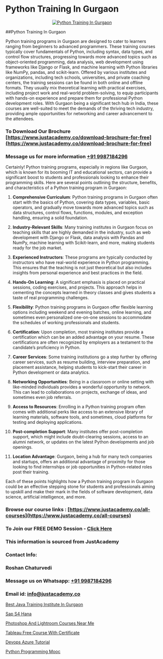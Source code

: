 # Python Training In Gurgaon

<p align="center">
  <a href="https://justacademy.co/course-detail/python-training">
    <img src="https://justacademy.co/storage2/course_image/1709713400_course_image.webp" alt="Python Training In Gurgaon">
  </a>
</p>
##Python Training In Gurgaon

Python training programs in Gurgaon are designed to cater to learners ranging from beginners to advanced programmers. These training courses typically cover fundamentals of Python, including syntax, data types, and control flow structures, progressing towards more advanced topics such as object-oriented programming, data analysis, web development using frameworks like Django or Flask, and machine learning with Python libraries like NumPy, pandas, and scikit-learn. Offered by various institutes and organizations, including tech schools, universities, and private coaching centers, the training sessions can be found in both online and offline formats. They usually mix theoretical learning with practical exercises, including project work and real-world problem-solving, to equip participants with hands-on experience and prepare them for professional Python development roles. With Gurgaon being a significant tech hub in India, these courses are well-suited to meet the demands of the thriving tech industry, providing ample opportunities for networking and career advancement to the attendees.
### To Download Our Brochure [https://www.justacademy.co/download-brochure-for-free](https://www.justacademy.co/download-brochure-for-free)
### Message us for more information [+91 9987184296](https://api.whatsapp.com/send?phone=919987184296)
Certainly! Python training programs, especially in regions like Gurgaon, which is known for its booming IT and educational sectors, can provide a significant boost to students and professionals looking to enhance their programming skills. Here are several points outlining the structure, benefits, and characteristics of a Python training program in Gurgaon:

1) **Comprehensive Curriculum**: Python training programs in Gurgaon often start with the basics of Python, covering data types, variables, basic operators, and gradually move towards more advanced topics such as data structures, control flows, functions, modules, and exception handling, ensuring a solid foundation.

2) **Industry-Relevant Skills**: Many training institutes in Gurgaon focus on teaching skills that are highly demanded in the industry, such as web development with Django or Flask, data analysis with Pandas and NumPy, machine learning with Scikit-learn, and more, making students ready for the job market.

3) **Experienced Instructors**: These programs are typically conducted by instructors who have real-world experience in Python programming. This ensures that the teaching is not just theoretical but also includes insights from personal experience and best practices in the field.

4) **Hands-On Learning**: A significant emphasis is placed on practical sessions, coding exercises, and projects. This approach helps in cementing the concepts learned in theory classes and gives students a taste of real programming challenges.

5) **Flexibility**: Python training programs in Gurgaon offer flexible learning options including weekend and evening batches, online learning, and sometimes even personalized one-on-one sessions to accommodate the schedules of working professionals and students.

6) **Certification**: Upon completion, most training institutes provide a certification which can be an added advantage on your resume. These certifications are often recognized by employers as a testament to the candidate’s proficiency in Python.

7) **Career Services**: Some training institutions go a step further by offering career services, such as resume building, interview preparation, and placement assistance, helping students to kick-start their career in Python development or data analytics.

8) **Networking Opportunities**: Being in a classroom or online setting with like-minded individuals provides a wonderful opportunity to network. This can lead to collaborations on projects, exchange of ideas, and sometimes even job referrals.

9) **Access to Resources**: Enrolling in a Python training program often comes with additional perks like access to an extensive library of learning materials, software tools, and sometimes, cloud platforms for testing and deploying applications.

10) **Post-completion Support**: Many institutes offer post-completion support, which might include doubt-clearing sessions, access to an alumni network, or updates on the latest Python developments and job openings.

11) **Location Advantage**: Gurgaon, being a hub for many tech companies and startups, offers an additional advantage of proximity for those looking to find internships or job opportunities in Python-related roles post their training.

Each of these points highlights how a Python training program in Gurgaon could be an effective stepping stone for students and professionals aiming to upskill and make their mark in the fields of software development, data science, artificial intelligence, and more.

### Browse our course links : [https://www.justacademy.co/all-courses](https://www.justacademy.co/all-courses) 
### To Join our FREE DEMO Session - [Click Here](https://www.justacademy.co/register-for-course-demo)


### This information is sourced from JustAcademy
### Contact Info:
### Roshan Chaturvedi
### Message us on Whatsapp: [+91 9987184296](https://api.whatsapp.com/send?phone=919987184296)
### Email id: [info@justacademy.co](mailto:info@justacademy.co)
                
[Best Java Training Institute In Gurgaon](https://www.linkedin.com/pulse/java-training-institute-gurgaon-justacademy-kolkata-kq0ie?trackingId=HE1wHIZZWKVAcNQH%2FTfFkA%3D%3D&lipi=urn%3Ali%3Apage%3Ad_flagship3_company_admin%3BZ3buGVXtSt2MpOd2OMz6cQ%3D%3D)

[Sap S4 Hana](https://www.linkedin.com/pulse/sap-s4-hana-justacademy-delhi-dpcqc/)

[Photoshop And Lightroom Courses Near Me](https://medium.com/@shivamja27/photoshop-and-lightroom-courses-near-me-0c4118f3fb78)

[Tableau Free Course With Certificate](https://medium.com/@ranepooja/tableau-free-course-with-certificate-c61ff09f341a)

[Devops Azure Tutorial](https://justacademyin.github.io/justacademy/devops-azure-tutorial)

[Python Programming Mooc](https://justacademyin.github.io/justacademy/python-programming-mooc)

